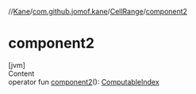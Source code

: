 //[Kane](../../index.md)/[com.github.jomof.kane](../index.md)/[CellRange](index.md)/[component2](component2.md)



# component2  
[jvm]  
Content  
operator fun [component2](component2.md)(): [ComputableIndex](../-computable-index/index.md)  



